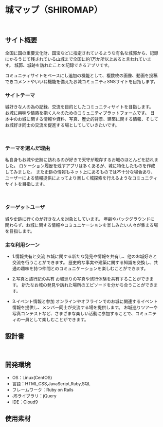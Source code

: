 # 城マップ（SHIROMAP）
​
## サイト概要
全国に国の重要文化財、国宝などに指定されているような有名な城郭から、記録にかろうじて残されている山城まで全国に約1万か所以上あると言われています。
城郭、城跡を訪れたことを記録できるアプリです。

コミュニティサイトをベースにし追加の機能として、複数枚の画像、動画を投稿できコメントやいいね機能を備えたお城コミュニティSNSサイトを目指します。

### サイトテーマ
城好きな人の為の記録、交流を目的としたコミュニティサイトを目指します。
お城に興味や情熱を抱く人々のためのコミュニティプラットフォームです。
日本中のお城に関する情報や資料、写真、歴史的背景、建築に関する情報、そしてお城好き同士の交流を促進する場としてしていきたいです。

​
### テーマを選んだ理由
私自身もお城や史跡に訪れるのが好きで天守が現存するお城のほとんどを訪れました。
ロケーション履歴を残すアプリは多くあるが、城に特化したものを作成してみました。
また史跡の情報もネット上にあるものでは不十分な場合あり、ユーザーによる情報提供によってより楽しく城探索を行えるようなコミュニティサイトを目指します。

​
### ターゲットユーザ
城や史跡に行くのが好きな人を対象としています。
年齢やバックグラウンドに関わらず、お城に関する情報やコミュニケーションを楽しみたい人々が集まる場を目指します。
​
### 主な利用シーン
 - 1.情報共有と交流
お城に関する新たな発見や情報を共有し、他のお城好きと交流を行うことができます。
歴史的な事実や建築に関する知識を交換し、共通の趣味を持つ仲間とのコミュニケーションを楽しむことができます。

 - 2.写真と旅行記の共有
お城巡りの写真や旅行体験を共有することができます。
新たなお城の発見や訪れた場所のエピソードを分かち合うことができます。

 - 3.イベント情報と参加
オンラインやオフラインでのお城に関連するイベント情報を提供し、メンバー同士が交流する場を提供します。
お城巡りツアーや写真コンテストなど、さまざまな楽しい活動に参加することで、コミュニティの一員として楽しむことができます。
​
## 設計書

​
## 開発環境
- OS：Linux(CentOS)
- 言語：HTML,CSS,JavaScript,Ruby,SQL
- フレームワーク：Ruby on Rails
- JSライブラリ：jQuery
- IDE：Cloud9
​
## 使用素材

